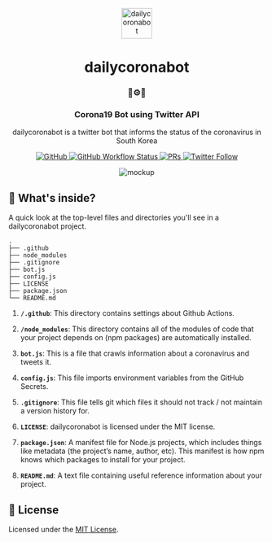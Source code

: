 <p align="center">
  <a href="https://twitter.com/dailycoronabot">
    <img alt="dailycoronabot" src="https://dailycoronabot-bucket.s3.ap-northeast-2.amazonaws.com/assets/images/corona.png" width="60" />
  </a>
</p>
<h1 align="center">
  dailycoronabot
</h1>

<h3 align="center">
  🦠⚙️🤖
</h3>

<h3 align="center">
  Corona19 Bot using Twitter API
</h3>

<p align="center">
  dailycoronabot is a twitter bot that informs the status of the coronavirus in South Korea
</p>

<p align="center">
  <a href="LICENSE">
    <img alt="GitHub" src="https://img.shields.io/github/license/jongwooo/dailycoronabot?color=blue">
  </a> 
  <a href="https://github.com/jongwooo/dailycoronabot/actions">
    <img alt="GitHub Workflow Status" src="https://github.com/jongwooo/dailycoronabot/workflows/Post%20tweet/badge.svg">
  </a> 
  <a href="https://github.com/jongwooo/dailycoronabot/pulls">
    <img alt="PRs" src="https://img.shields.io/badge/PRs-welcome-brightgreen">
  </a> 
  <a href="https://twitter.com/dailycoronabot">
    <img alt="Twitter Follow" src="https://img.shields.io/twitter/follow/dailycoronabot?style=social">
  </a>
</p>

<p align="center">
  <img alt="mockup" src="https://dailycoronabot-bucket.s3.ap-northeast-2.amazonaws.com/assets/images/mockup.png" />
</p>

## 🧐 What's inside?

A quick look at the top-level files and directories you'll see in a dailycoronabot project.

    .
    ├── .github
    ├── node_modules
    ├── .gitignore
    ├── bot.js
    ├── config.js
    ├── LICENSE
    ├── package.json
    └── README.md

1.  **`/.github`**: This directory contains settings about Github Actions.

2.  **`/node_modules`**: This directory contains all of the modules of code that your project depends on (npm packages) are automatically installed.

3.  **`bot.js`**: This is a file that crawls information about a coronavirus and tweets it.

4.  **`config.js`**: This file imports environment variables from the GitHub Secrets.

5.  **`.gitignore`**: This file tells git which files it should not track / not maintain a version history for.

6.  **`LICENSE`**: dailycoronabot is licensed under the MIT license.

7.  **`package.json`**: A manifest file for Node.js projects, which includes things like metadata (the project’s name, author, etc). This manifest is how npm knows which packages to install for your project.

8.  **`README.md`**: A text file containing useful reference information about your project.

## 📝 License

Licensed under the [MIT License](LICENSE).
